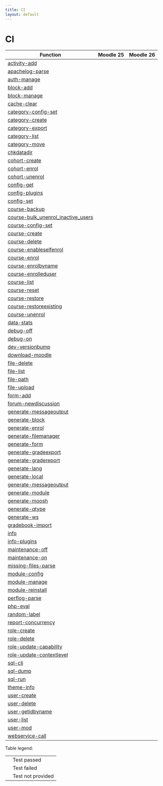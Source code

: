 ```yaml
---
title: CI
layout: default
---
```


CI
========
<div class="table-responsive">
    <table class="table table-striped table-bordered table-hover">
    <thead>
      <tr>
        <th>Function</th>
		<th>Moodle 25</th>		
		<th>Moodle 26</th>
	  </tr>
    </thead>
    <tbody>
    	<tr>
		<td><a href="/commands/#activity-add ">activity-add</a></td>
		<td><i class="fa fa-check"></i></td>
		<td><i class="fa fa-check"></i></td>
	</tr>
	<tr>
		<td><a href="/commands/#apachelog-parse ">apachelog-parse</td>
		<td><i class="fa fa-ban"></i></td>
		<td><i class="fa fa-ban"></i></td>
	</tr>
	<tr>
		<td><a href="/commands/#auth-manage ">auth-manage</td>
		<td><i class="fa fa-check"></i></td>
		<td><i class="fa fa-check"></i></td>
	</tr>
	<tr>
		<td><a href="/commands/#block-add ">block-add</td>
		<td><i class="fa fa-check"></i></td>
		<td><i class="fa fa-check"></i></td>
	</tr>
	<tr>
		<td><a href="/commands/#block-manage ">block-manage</td>
		<td><i class="fa fa-check"></i></td>
		<td><i class="fa fa-check"></i></td>
	</tr>
	<tr>
		<td><a href="/commands/#cache-clear ">cache-clear</td>
		<td><i class="fa fa-ban"></i></td>
		<td><i class="fa fa-ban"></i></td>
	</tr>
	<tr>
		<td><a href="/commands/#category-config-set ">category-config-set</td>
		<td><i class="fa fa-ban"></i></td>
		<td><i class="fa fa-ban"></i></td>
	</tr>
	<tr>
		<td><a href="/commands/#category-create ">category-create</td>
		<td><i class="fa fa-check"></i></td>
		<td><i class="fa fa-check"></i></td>
	</tr>
	<tr>
		<td><a href="/commands/#category-export ">category-export</td>
		<td><i class="fa fa-check"></i></td>
		<td><i class="fa fa-check"></i></td>
	</tr>
	<tr>
		<td><a href="/commands/#category-list ">category-list</td>
		<td><i class="fa fa-check"></i></td>
		<td><i class="fa fa-check"></i></td>
	</tr>
	<tr>
		<td><a href="/commands/#category-move ">category-move</td>
		<td><i class="fa fa-times"></i></td>
		<td><i class="fa fa-check"></i></td>
	</tr>
	<tr>
		<td><a href="/commands/#chkdatadir ">chkdatadir</td>
		<td><i class="fa fa-check"></i></td>
		<td><i class="fa fa-check"></i></td>
	</tr>
	<tr>
		<td><a href="/commands/#cohort-create ">cohort-create</td>
		<td><i class="fa fa-check"></i></td>
		<td><i class="fa fa-check"></i></td>
	</tr>
	<tr>
		<td><a href="/commands/#cohort-enrol ">cohort-enrol</td>
		<td><i class="fa fa-times"></i></td>
		<td><i class="fa fa-times"></i></td>
	</tr>
	<tr>
		<td><a href="/commands/#cohort-unenrol ">cohort-unenrol</td>
		<td><i class="fa fa-check"></i></td>
		<td><i class="fa fa-check"></i></td>
	</tr>
	<tr>
		<td><a href="/commands/#config-get ">config-get</td>
		<td><i class="fa fa-check"></i></td>
		<td><i class="fa fa-check"></i></td>
	</tr>
	<tr>
		<td><a href="/commands/#config-plugins ">config-plugins</td>
		<td><i class="fa fa-check"></i></td>
		<td><i class="fa fa-check"></i></td>
	</tr>
	<tr>
		<td><a href="/commands/#config-set ">config-set</td>
		<td><i class="fa fa-check"></i></td>
		<td><i class="fa fa-check"></i></td>
	</tr>
	<tr>
		<td><a href="/commands/#course-backup ">course-backup</td>
		<td><i class="fa fa-check"></i></td>
		<td><i class="fa fa-check"></i></td>
	</tr>
	<tr>
		<td><a href="/commands/#course-bulk_unenrol_inactive_users ">course-bulk_unenrol_inactive_users</td>
		<td><i class="fa fa-ban"></i></td>
		<td><i class="fa fa-ban"></i></td>
	</tr>
	<tr>
		<td><a href="/commands/#course-config-set ">course-config-set</td>
		<td><i class="fa fa-check"></i></td>
		<td><i class="fa fa-check"></i></td>
	</tr>
	<tr>
		<td><a href="/commands/#course-create ">course-create</td>
		<td><i class="fa fa-check"></i></td>
		<td><i class="fa fa-check"></i></td>
	</tr>
	<tr>
		<td><a href="/commands/#course-delete ">course-delete</td>
		<td><i class="fa fa-check"></i></td>
		<td><i class="fa fa-check"></i></td>
	</tr>
	<tr>
		<td><a href="/commands/#course-enableselfenrol ">course-enableselfenrol</td>
		<td><i class="fa fa-check"></i></td>
		<td><i class="fa fa-check"></i></td>
	</tr>
	<tr>
		<td><a href="/commands/#course-enrol ">course-enrol</td>
		<td><i class="fa fa-times"></i></td>
		<td><i class="fa fa-check"></i></td>
	</tr>
	<tr>
		<td><a href="/commands/#course-enrolbyname ">course-enrolbyname</td>
		<td><i class="fa fa-times"></i></td>
		<td><i class="fa fa-check"></i></td>
	</tr>
	<tr>
		<td><a href="/commands/#course-enrolleduser ">course-enrolleduser</td>
		<td><i class="fa fa-times"></i></td>
		<td><i class="fa fa-check"></i></td>
	</tr>
	<tr>
		<td><a href="/commands/#course-list ">course-list</td>
		<td><i class="fa fa-check"></i></td>
		<td><i class="fa fa-check"></i></td>
	</tr>
	<tr>
		<td><a href="/commands/#course-reset ">course-reset</td>
		<td><i class="fa fa-times"></i></td>
		<td><i class="fa fa-times"></i></td>
	</tr>
	<tr>
		<td><a href="/commands/#course-restore ">course-restore</td>
		<td><i class="fa fa-times"></i></td>
		<td><i class="fa fa-times"></i></td>
	</tr>
	<tr>
		<td><a href="/commands/#course-restoreexisting ">course-restoreexisting</td>
		<td><i class="fa fa-ban"></i></td>
		<td><i class="fa fa-ban"></i></td>
	</tr>
	<tr>
		<td><a href="/commands/#course-unenrol ">course-unenrol</td>
		<td><i class="fa fa-times"></i></td>
		<td><i class="fa fa-check"></i></td>
	</tr>
	<tr>
		<td><a href="/commands/#data-stats ">data-stats</td>
		<td><i class="fa fa-times"></i></td>
		<td><i class="fa fa-times"></i></td>
	</tr>
	<tr>
		<td><a href="/commands/#debug-off ">debug-off</td>
		<td><i class="fa fa-check"></i></td>
		<td><i class="fa fa-check"></i></td>
	</tr>
	<tr>
		<td><a href="/commands/#debug-on ">debug-on</td>
		<td><i class="fa fa-times"></i></td>
		<td><i class="fa fa-times"></i></td>
	</tr>
	<tr>
		<td><a href="/commands/#dev-versionbump ">dev-versionbump</td>
		<td><i class="fa fa-ban"></i></td>
		<td><i class="fa fa-ban"></i></td>
	</tr>
	<tr>
		<td><a href="/commands/#download-moodle ">download-moodle</td>
		<td><i class="fa fa-times"></i></td>
		<td><i class="fa fa-times"></i></td>
	</tr>
	<tr>
		<td><a href="/commands/#file-delete ">file-delete</td>
		<td><i class="fa fa-check"></i></td>
		<td><i class="fa fa-check"></i></td>
	</tr>
	<tr>
		<td><a href="/commands/#file-list ">file-list</td>
		<td><i class="fa fa-times"></i></td>
		<td><i class="fa fa-check"></i></td>
	</tr>
	<tr>
		<td><a href="/commands/#file-path ">file-path</td>
		<td><i class="fa fa-check"></i></td>
		<td><i class="fa fa-check"></i></td>
	</tr>
	<tr>
		<td><a href="/commands/#file-upload ">file-upload</td>
		<td><i class="fa fa-check"></i></td>
		<td><i class="fa fa-check"></i></td>
	</tr>
	<tr>
		<td><a href="/commands/#form-add ">form-add</td>
		<td><i class="fa fa-check"></i></td>
		<td><i class="fa fa-check"></i></td>
	</tr>
	<tr>
		<td><a href="/commands/#forum-newdiscussion ">forum-newdiscussion</td>
		<td><i class="fa fa-check"></i></td>
		<td><i class="fa fa-check"></i></td>
	</tr>
        <tr>
		<td><a href="/commands/#generate-availability">generate-messageoutput</td>
		<td><i class="fa fa-check"></i></td>
		<td><i class="fa fa-check"></i></td>
	</tr>
	<tr>
		<td><a href="/commands/#generate-block ">generate-block</td>
		<td><i class="fa fa-check"></i></td>
		<td><i class="fa fa-check"></i></td>
	</tr>
        <tr>
                <td><a href="/commands/#generate-enrol">generate-enrol</td>
                <td><i class="fa fa-check"></i></td>
                <td><i class="fa fa-check"></i></td>
        </tr>
	<tr>
		<td><a href="/commands/#generate-filemanager ">generate-filemanager</td>
		<td><i class="fa fa-check"></i></td>
		<td><i class="fa fa-check"></i></td>
	</tr>
	<tr>
		<td><a href="/commands/#generate-form ">generate-form</td>
		<td><i class="fa fa-check"></i></td>
		<td><i class="fa fa-check"></i></td>
	</tr>
	<tr>
		<td><a href="/commands/#generate-gradeexport">generate-gradeexport</td>
		<td><i class="fa fa-check"></i></td>
		<td><i class="fa fa-check"></i></td>
	</tr>
	<tr>
		<td><a href="/commands/#generate-gradereport ">generate-gradereport</td>
		<td><i class="fa fa-check"></i></td>
		<td><i class="fa fa-check"></i></td>
	</tr>
	<tr>
		<td><a href="/commands/#generate-lang ">generate-lang</td>
		<td><i class="fa fa-ban"></i></td>
		<td><i class="fa fa-ban"></i></td>
	</tr>
        <tr>
		<td><a href="/commands/#generate-gradereport ">generate-local</td>
		<td><i class="fa fa-check"></i></td>
		<td><i class="fa fa-check"></i></td>
	</tr>
	<tr>
		<td><a href="/commands/#generate-messageoutput">generate-messageoutput</td>
		<td><i class="fa fa-check"></i></td>
		<td><i class="fa fa-check"></i></td>
	</tr>
	<tr>
		<td><a href="/commands/#generate-module ">generate-module</td>
		<td><i class="fa fa-check"></i></td>
		<td><i class="fa fa-check"></i></td>
	</tr>
	<tr>
		<td><a href="/commands/#generate-moosh ">generate-moosh</td>
		<td><i class="fa fa-ban"></i></td>
		<td><i class="fa fa-ban"></i></td>
	</tr>
	<tr>
		<td><a href="/commands/#generate-qtype ">generate-qtype</td>
		<td><i class="fa fa-times"></i></td>
		<td><i class="fa fa-times"></i></td>
	</tr>
	<tr>
		<td><a href="/commands/#generate-ws ">generate-ws</td>
		<td><i class="fa fa-ban"></i></td>
		<td><i class="fa fa-ban"></i></td>
	</tr>
	<tr>
		<td><a href="/commands/#gradebook-import ">gradebook-import</td>
		<td><i class="fa fa-ban"></i></td>
		<td><i class="fa fa-ban"></i></td>
	</tr>
	<tr>
		<td><a href="/commands/#info ">info</td>
		<td><i class="fa fa-check"></i></td>
		<td><i class="fa fa-check"></i></td>
	</tr>
	<tr>
		<td><a href="/commands/#info-plugins ">info-plugins</td>
		<td><i class="fa fa-times"></i></td>
		<td><i class="fa fa-check"></i></td>
	</tr>
	<tr>
		<td><a href="/commands/#maintenance-off ">maintenance-off</td>
		<td><i class="fa fa-check"></i></td>
		<td><i class="fa fa-check"></i></td>
	</tr>
	<tr>
		<td><a href="/commands/#maintenance-on ">maintenance-on</td>
		<td><i class="fa fa-times"></i></td>
		<td><i class="fa fa-times"></i></td>
	</tr>
	<tr>
		<td><a href="/commands/#missing-files-parse ">missing-files-parse</td>
		<td><i class="fa fa-ban"></i></td>
		<td><i class="fa fa-ban"></i></td>
	</tr>
	<tr>
		<td><a href="/commands/#module-config ">module-config</td>
		<td><i class="fa fa-check"></i></td>
		<td><i class="fa fa-check"></i></td>
	</tr>
	<tr>
		<td><a href="/commands/#module-manage ">module-manage</td>
		<td><i class="fa fa-check"></i></td>
		<td><i class="fa fa-check"></i></td>
	</tr>
	<tr>
		<td><a href="/commands/#module-reinstall ">module-reinstall</td>
		<td><i class="fa fa-check"></i></td>
		<td><i class="fa fa-check"></i></td>
	</tr>
	<tr>
		<td><a href="/commands/#perflog-parse ">perflog-parse</td>
		<td><i class="fa fa-ban"></i></td>
		<td><i class="fa fa-ban"></i></td>
	</tr>
	<tr>
		<td><a href="/commands/#php-eval ">php-eval</td>
		<td><i class="fa fa-ban"></i></td>
		<td><i class="fa fa-ban"></i></td>
	</tr>
	<tr>
		<td><a href="/commands/#random-label ">random-label</td>
		<td><i class="fa fa-times"></i></td>
		<td><i class="fa fa-check"></i></td>
	</tr>
	<tr>
		<td><a href="/commands/#report-concurrency ">report-concurrency</td>
		<td><i class="fa fa-times"></i></td>
		<td><i class="fa fa-check"></i></td>
	</tr>
	<tr>
		<td><a href="/commands/#role-create ">role-create</td>
		<td><i class="fa fa-check"></i></td>
		<td><i class="fa fa-check"></i></td>
	</tr>
	<tr>
		<td><a href="/commands/#role-delete ">role-delete</td>
		<td><i class="fa fa-check"></i></td>
		<td><i class="fa fa-check"></i></td>
	</tr>
	<tr>
		<td><a href="/commands/#role-update-capability ">role-update-capability</td>
		<td><i class="fa fa-check"></i></td>
		<td><i class="fa fa-check"></i></td>
	</tr>
	<tr>
		<td><a href="/commands/#role-update-contextlevel ">role-update-contextlevel</td>
		<td><i class="fa fa-ban"></i></td>
		<td><i class="fa fa-ban"></i></td>
	</tr>
	<tr>
		<td><a href="/commands/#sql-cli ">sql-cli</td>
		<td><i class="fa fa-ban"></i></td>
		<td><i class="fa fa-ban"></i></td>
	</tr>
	<tr>
		<td><a href="/commands/#sql-dump ">sql-dump</td>
		<td><i class="fa fa-check"></i></td>
		<td><i class="fa fa-check"></i></td>
	</tr>
	<tr>
		<td><a href="/commands/#sql-run ">sql-run</td>
		<td><i class="fa fa-times"></i></td>
		<td><i class="fa fa-check"></i></td>
	</tr>
	<tr>
		<td><a href="/commands/#theme-info ">theme-info</td>
		<td><i class="fa fa-check"></i></td>
		<td><i class="fa fa-check"></i></td>
	</tr>
	<tr>
		<td><a href="/commands/#user-create ">user-create</td>
		<td><i class="fa fa-check"></i></td>
		<td><i class="fa fa-check"></i></td>
	</tr>
	<tr>
		<td><a href="/commands/#user-delete ">user-delete</td>
		<td><i class="fa fa-check"></i></td>
		<td><i class="fa fa-check"></i></td>
	</tr>
	<tr>
		<td><a href="/commands/#user-getidbyname ">user-getidbyname</td>
		<td><i class="fa fa-check"></i></td>
		<td><i class="fa fa-check"></i></td>
	</tr>
	<tr>
		<td><a href="/commands/#user-list ">user-list</td>
		<td><i class="fa fa-times"></i></td>
		<td><i class="fa fa-check"></i></td>
	</tr>
	<tr>
		<td><a href="/commands/#user-mod ">user-mod</td>
		<td><i class="fa fa-check"></i></td>
		<td><i class="fa fa-check"></i></td>
	</tr>
	<tr>
		<td><a href="/commands/#webservice-call ">webservice-call</td>
		<td><i class="fa fa-ban"></i></td>
		<td><i class="fa fa-ban"></i></td>
	</tr>
</tbody>
</table>
</div>

Table legend:
<div class="table-responsive">
<table>
    <tr>
        <td><i class="fa fa-check"></td>
        <td>Test passed</td>
    </tr>
    <tr>
        <td><i class="fa fa-times"></td>
        <td>Test failed</td>
    </tr>
    <tr>
        <td><i class="fa fa-ban"></td>
        <td>Test not provided</td>
    </tr>
</table></div>

